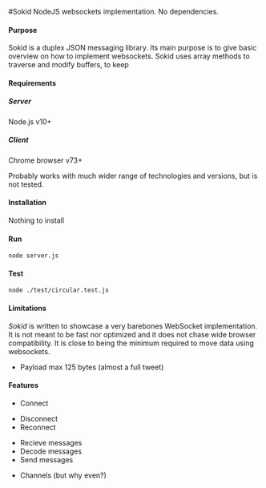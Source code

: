 #Sokid
NodeJS websockets implementation. No dependencies.

#### Purpose
Sokid is a duplex JSON messaging library. 
Its main purpose is to give basic overview on how to implement websockets.
Sokid uses array methods to traverse and modify buffers, to keep 

#### Requirements
##### Server
Node.js v10+
##### Client
Chrome browser v73+

Probably works with much wider range of technologies and versions, but is not tested.

#### Installation
Nothing to install

#### Run
```node server.js```

#### Test
```node ./test/circular.test.js```

#### Limitations
*Sokid* is written to showcase a very barebones WebSocket implementation. It is not meant to be fast nor optimized and it does not chase wide browser compatibility. It is close to being the minimum required to move data using websockets.
* Payload max 125 bytes (almost a full tweet)

#### Features
+ Connect
- Disconnect
- Reconnect
+ Recieve messages
+ Decode messages
+ Send messages
- Channels (but why even?)